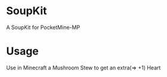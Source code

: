 # SoupKit
A SoupKit for PocketMine-MP


# Usage
Use in Minecraft a Mushroom Stew to get an extra(=> +1) Heart
